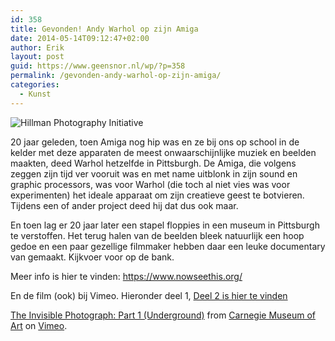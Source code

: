 ```yaml
---
id: 358
title: Gevonden! Andy Warhol op zijn Amiga
date: 2014-05-14T09:12:47+02:00
author: Erik
layout: post
guid: https://www.geensnor.nl/wp/?p=358
permalink: /gevonden-andy-warhol-op-zijn-amiga/
categories:
  - Kunst
---
```

![Hillman Photography Initiative](https://www.geensnor.nl/wp/wp-content/uploads/2014/05/warhol-image-2-970x646-c.jpg)

20 jaar geleden, toen Amiga nog hip was en ze bij ons op school in de kelder met deze apparaten de meest onwaarschijnlijke muziek en beelden maakten, deed Warhol hetzelfde in Pittsburgh. De Amiga, die volgens zeggen zijn tijd ver vooruit was en met name uitblonk in zijn sound en graphic processors, was voor Warhol (die toch al niet vies was voor experimenten) het ideale apparaat om zijn creatieve geest te botvieren. Tijdens een of ander project deed hij dat dus ook maar.

En toen lag er 20 jaar later een stapel floppies in een museum in Pittsburgh te verstoffen. Het terug halen van de beelden bleek natuurlijk een hoop gedoe en een paar gezellige filmmaker hebben daar een leuke documentary van gemaakt. Kijkvoer voor op de bank.

Meer info is hier te vinden: <https://www.nowseethis.org/>

En de film (ook) bij Vimeo. Hieronder deel 1, [Deel 2 is hier te vinden](https://vimeo.com/92583299)



[The Invisible Photograph: Part 1 (Underground)](https://vimeo.com/88764962) from [Carnegie Museum of Art](https://vimeo.com/cmoa) on [Vimeo](https://vimeo.com).